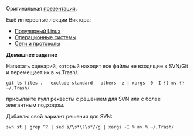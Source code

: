 Оригинальная [презентация](https://mail.yandex.ru/disk/public/?hash=pcx9FvQ88XZe3XA6k%2BwNI1P8A6jWU7CYbsHJZ7vsF%2B4%3D).

Ещё интересные лекции Виктора:

- [Популярный Linux](http://events.yandex.ru/talks/105/)
- [Операционные системы](http://events.yandex.ru/talks/94/)
- [Сети и протоколы](http://events.yandex.ru/talks/99/)

**Домашнее задание**

Написать сценарий, который находит все файлы не входящие в SVN/Git и перемещает их в ~/.Trash/.

    git ls-files . --exclude-standard --others -z | xargs -0 -I {} mv {} ~/.Trash/

присылайте пулл реквесты с решением для SVN или с более элегантным подходом.

Добавлю свой вариант решения для SVN:

	svn st | grep ^? | sed s/\s*\?\s*//g | xargs -I % mv % ~/.Trash/